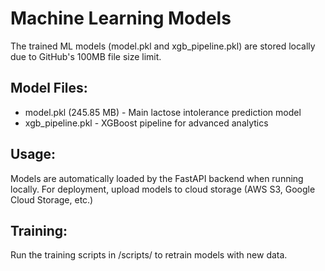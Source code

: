 # Machine Learning Models

The trained ML models (model.pkl and xgb_pipeline.pkl) are stored locally due to GitHub's 100MB file size limit.

## Model Files:
- model.pkl (245.85 MB) - Main lactose intolerance prediction model
- xgb_pipeline.pkl - XGBoost pipeline for advanced analytics

## Usage:
Models are automatically loaded by the FastAPI backend when running locally.
For deployment, upload models to cloud storage (AWS S3, Google Cloud Storage, etc.)

## Training:
Run the training scripts in /scripts/ to retrain models with new data.
